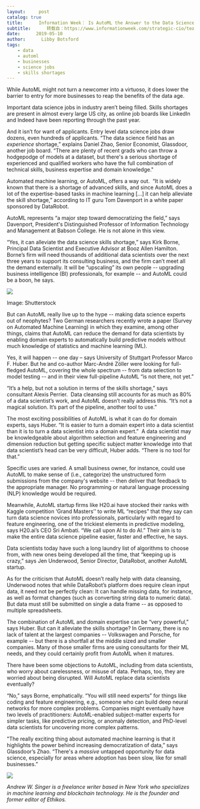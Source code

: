 ```yaml
---
layout:     post
catalog: true
title:      Information Week： Is AutoML the Answer to the Data Science Skills Shortage?
subtitle:      转载自：https://www.informationweek.com/strategic-cio/team-building-and-staffing/is-automl-the-answer-to-the-data-science-skills-shortage/a/d-id/1334637?
date:      2019-05-10
author:      Libby Botsford
tags:
    - data
    - automl
    - businesses
    - science jobs
    - skills shortages
---
```


While AutoML might not turn a newcomer into a virtuoso, it does lower the barrier to entry for more businesses to reap the benefits of the data age.

Important data science jobs in industry aren’t being filled. Skills shortages are present in almost every large US city, as online job boards like LinkedIn and Indeed have been reporting through the past year.

And it isn’t for want of applicants. Entry level data science jobs draw dozens, even hundreds of applicants. “The data science field has an *experience* shortage,” explains Daniel Zhao, Senior Economist, Glassdoor, another job board. “There are plenty of recent grads who can throw a hodgepodge of models at a dataset, but there's a serious shortage of experienced and qualified workers who have the full combination of technical skills, business expertise and domain knowledge."

Automated machine learning, or AutoML, offers a way out.  “It is widely known that there is a shortage of advanced skills, and since AutoML does a lot of the expertise-based tasks in machine learning [...] it can help alleviate the skill shortage,” according to IT guru Tom Davenport in a white paper sponsored by DataRobot.

AutoML represents “a major step toward democratizing the field,” says Davenport, President's Distinguished Professor of Information Technology and Management at Babson College. He is not alone in this view.

“Yes, it can alleviate the data science skills shortage,” says Kirk Borne, Principal Data Scientist and Executive Advisor at Booz Allen Hamilton. Borne’s firm will need thousands of additional data scientists over the next three years to support its consulting business, and the firm can’t meet all the demand externally. It will be “upscaling” its own people -- upgrading business intelligence (BI) professionals, for example -- and AutoML could be a boon, he says.




![](https://img.deusm.com/informationweek/may19/machine_learning_shutterstock.jpg )

Image: Shutterstock

But can AutoML really live up to the hype -- making data science experts out of neophytes? Two German researchers recently wrote a paper (Survey on Automated Machine Learning) in which they examine, among other things, claims that AutoML can reduce the demand for data scientists by enabling domain experts to automatically build predictive models without much knowledge of statistics and machine learning (ML).

Yes, it will happen -- one day – says University of Stuttgart Professor Marco F. Huber. But he and co-author Marc-André Zöller were looking for full-fledged AutoML, covering the whole spectrum -- from data selection to model testing -- and in their view full-pipeline AutoML “is not there, not yet.”

“It’s a help, but not a solution in terms of the skills shortage,” says consultant Alexis Perrier.  Data cleansing still accounts for as much as 80% of a data scientist’s work, and AutoML doesn’t really address this. “It’s not a magical solution. It’s part of the pipeline, another tool to use.”

The most exciting possibilities of AutoML is what it can do for domain experts, says Huber. “It is easier to turn a domain expert into a data scientist than it is to turn a data scientist into a domain expert.”  A data scientist may be knowledgeable about algorithm selection and feature engineering and dimension reduction but getting specific subject matter knowledge into that data scientist’s head can be very difficult, Huber adds. “There is no tool for that.”

Specific uses are varied. A small business owner, for instance, could use AutoML to make sense of (i.e., categorize) the unstructured form submissions from the company's website -- then deliver that feedback to the appropriate manager. No programming or natural language processing (NLP) knowledge would be required.

Meanwhile, AutoML startup firms like H20.ai have stocked their ranks with Kaggle competition ‘Grand Masters’’ to write ML “recipes” that they say can turn data science novices into professionals, particularly with regard to feature engineering, one of the trickiest elements in predictive modeling, says H20.ai’s CEO Sri Ambati. “We call upon AI to do AI.” Their aim is to make the entire data science pipeline easier, faster and effective, he says.

Data scientists today have such a long laundry list of algorithms to choose from, with new ones being developed all the time, that “keeping up is crazy,” says Jen Underwood, Senior Director, DataRobot, another AutoML startup. 

As for the criticism that AutoML doesn’t really help with data cleansing, Underwood notes that while DataRobot’s platform does require clean input data, it need not be perfectly clean: It can handle missing data, for instance, as well as format changes (such as converting string data to numeric data). But data must still be submitted on single a data frame -- as opposed to multiple spreadsheets.

The combination of AutoML and domain expertise can be “very powerful,” says Huber. But can it alleviate the skills shortage? In Germany, there is no lack of talent at the largest companies -- Volkswagen and Porsche, for example -- but there is a shortfall at the middle sized and smaller companies. Many of those smaller firms are using consultants for their ML needs, and they could certainly profit from AutoML when it matures.

There have been some objections to AutoML, including from data scientists, who worry about carelessness, or misuse of data. Perhaps, too, they are worried about being disrupted. Will AutoML replace data scientists eventually?

“No,” says Borne, emphatically. “You will still need experts” for things like coding and feature engineering, e.g., someone who can build deep neural networks for more complex problems. Companies might eventually have two levels of practitioners: AutoML-enabled subject-matter experts for simpler tasks, like predictive pricing, or anomaly detection, and PhD-level data scientists for uncovering more complex patterns.

"The really exciting thing about automated machine learning is that it highlights the power behind increasing democratization of data,” says Glassdoor’s Zhao. “There's a *massive* untapped opportunity for data science, especially for areas where adoption has been slow, like for small businesses.”




![](https://img.deusm.com/informationweek/Andrew_Singer-freelancer.jpg)




*Andrew W. Singer is a freelance writer based in New York who specializes in machine learning and blockchain technology. He is the founder and former editor of Ethikos.*


 

